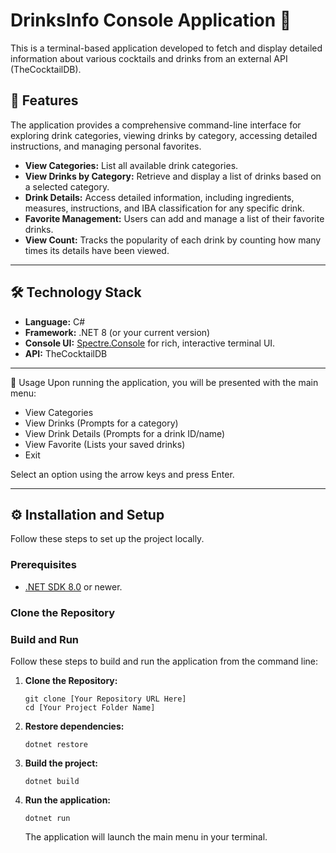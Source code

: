 # DrinksInfo Console Application 🍹

This is a terminal-based application developed to fetch and display detailed information about various cocktails and drinks from an external API (TheCocktailDB).

## 🚀 Features

The application provides a comprehensive command-line interface for exploring drink categories, viewing drinks by category, accessing detailed instructions, and managing personal favorites.

* **View Categories:** List all available drink categories.
* **View Drinks by Category:** Retrieve and display a list of drinks based on a selected category.
* **Drink Details:** Access detailed information, including ingredients, measures, instructions, and IBA classification for any specific drink.
* **Favorite Management:** Users can add and manage a list of their favorite drinks.
* **View Count:** Tracks the popularity of each drink by counting how many times its details have been viewed.

---

## 🛠️ Technology Stack

* **Language:** C#
* **Framework:** .NET 8 (or your current version)
* **Console UI:** [Spectre.Console](https://spectreconsole.net/) for rich, interactive terminal UI.
* **API:** TheCocktailDB

---

📝 Usage
Upon running the application, you will be presented with the main menu:

- View Categories
- View Drinks (Prompts for a category)
- View Drink Details (Prompts for a drink ID/name)
- View Favorite (Lists your saved drinks)
- Exit

Select an option using the arrow keys and press Enter.

---

## ⚙️ Installation and Setup

Follow these steps to set up the project locally.

### Prerequisites

* [.NET SDK 8.0](https://dotnet.microsoft.com/download) or newer.

### Clone the Repository

### Build and Run

Follow these steps to build and run the application from the command line:

1.  **Clone the Repository:**
    
    ```
    git clone [Your Repository URL Here]
    cd [Your Project Folder Name]
    
    ```
    
2.  **Restore dependencies:**
    
    ```
    dotnet restore
    
    ```
    
3.  **Build the project:**
    
    ```
    dotnet build
    
    ```
    
4.  **Run the application:**
    
    ```
    dotnet run
    
    ```
    
    The application will launch the main menu in your terminal.
